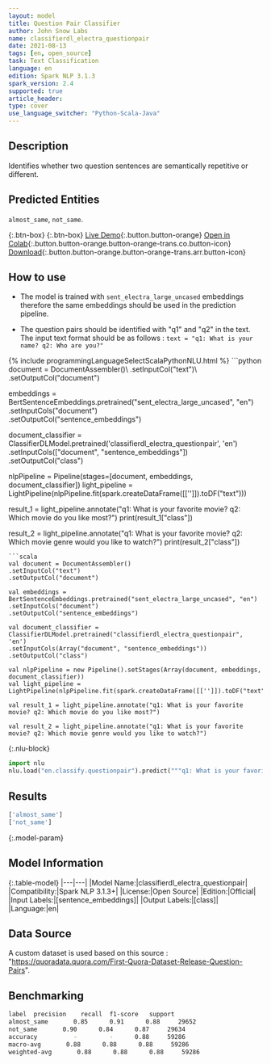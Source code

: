 ```yaml
---
layout: model
title: Question Pair Classifier
author: John Snow Labs
name: classifierdl_electra_questionpair
date: 2021-08-13
tags: [en, open_source]
task: Text Classification
language: en
edition: Spark NLP 3.1.3
spark_version: 2.4
supported: true
article_header:
type: cover
use_language_switcher: "Python-Scala-Java"
---
```


## Description

Identifies whether two question sentences are semantically repetitive or different.

## Predicted Entities

`almost_same`, `not_same`.

{:.btn-box}
{:.btn-box}
[Live Demo](https://demo.johnsnowlabs.com/public/CLASSIFICATION_QUESTIONPAIR/){:.button.button-orange}
[Open in Colab](https://colab.research.google.com/github/JohnSnowLabs/spark-nlp-workshop/blob/master/tutorials/streamlit_notebooks/CLASSIFICATION_QUESTIONPAIRS.ipynb){:.button.button-orange.button-orange-trans.co.button-icon}
[Download](https://s3.amazonaws.com/auxdata.johnsnowlabs.com/public/models/classifierdl_electra_questionpair_en_3.1.3_2.4_1628840750568.zip){:.button.button-orange.button-orange-trans.arr.button-icon}

## How to use

- The model is trained with `sent_electra_large_uncased` embeddings therefore the same embeddings should be used in the prediction pipeline.

- The question pairs should be identified with "q1" and "q2" in the text. The input text format should be as follows : `text = "q1: What is your name? q2: Who are you?"`

<div class="tabs-box" markdown="1">
{% include programmingLanguageSelectScalaPythonNLU.html %}
```python
document = DocumentAssembler()\
.setInputCol("text")\
.setOutputCol("document")

embeddings = BertSentenceEmbeddings.pretrained("sent_electra_large_uncased", "en") \
.setInputCols("document") \
.setOutputCol("sentence_embeddings")

document_classifier = ClassifierDLModel.pretrained('classifierdl_electra_questionpair', 'en') \
.setInputCols(["document", "sentence_embeddings"]) \
.setOutputCol("class")

nlpPipeline = Pipeline(stages=[document, embeddings, document_classifier])
light_pipeline = LightPipeline(nlpPipeline.fit(spark.createDataFrame([['']]).toDF("text")))

result_1 = light_pipeline.annotate("q1: What is your favorite movie? q2: Which movie do you like most?")
print(result_1["class"])

result_2 = light_pipeline.annotate("q1: What is your favorite movie? q2: Which movie genre would you like to watch?")
print(result_2["class"])
```
```scala
val document = DocumentAssembler()
.setInputCol("text")
.setOutputCol("document")

val embeddings = BertSentenceEmbeddings.pretrained("sent_electra_large_uncased", "en")
.setInputCols("document")
.setOutputCol("sentence_embeddings")

val document_classifier = ClassifierDLModel.pretrained("classifierdl_electra_questionpair", 'en')
.setInputCols(Array("document", "sentence_embeddings"))
.setOutputCol("class")

val nlpPipeline = new Pipeline().setStages(Array(document, embeddings, document_classifier))
val light_pipeline = LightPipeline(nlpPipeline.fit(spark.createDataFrame([['']]).toDF("text")))

val result_1 = light_pipeline.annotate("q1: What is your favorite movie? q2: Which movie do you like most?")

val result_2 = light_pipeline.annotate("q1: What is your favorite movie? q2: Which movie genre would you like to watch?")
```


{:.nlu-block}
```python
import nlu
nlu.load("en.classify.questionpair").predict("""q1: What is your favorite movie? q2: Which movie genre would you like to watch?""")
```

</div>

## Results

```bash
['almost_same']
['not_same']
```

{:.model-param}
## Model Information

{:.table-model}
|---|---|
|Model Name:|classifierdl_electra_questionpair|
|Compatibility:|Spark NLP 3.1.3+|
|License:|Open Source|
|Edition:|Official|
|Input Labels:|[sentence_embeddings]|
|Output Labels:|[class]|
|Language:|en|

## Data Source

A custom dataset is used based on this source : "https://quoradata.quora.com/First-Quora-Dataset-Release-Question-Pairs".

## Benchmarking

```bash
label  precision    recall  f1-score   support
almost_same       0.85      0.91      0.88     29652
not_same       0.90      0.84      0.87     29634
accuracy          -         -      0.88     59286
macro-avg       0.88      0.88      0.88     59286
weighted-avg       0.88      0.88      0.88     59286
```

